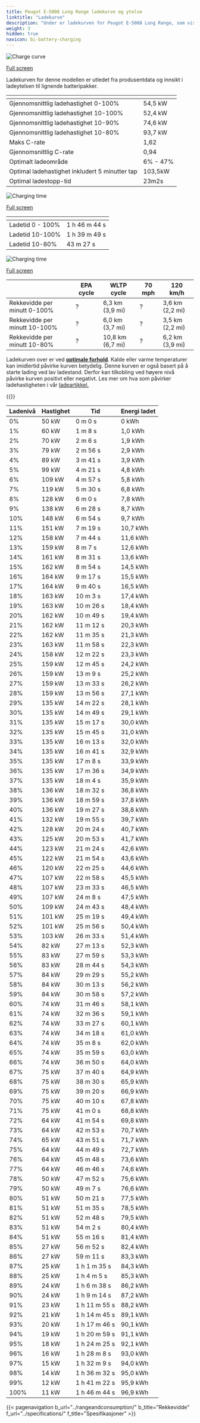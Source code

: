 ```yaml
---
title: Peugot E-5008 Long Range ladekurve og ytelse
linktitle: "Ladekurve"
description: "Under er ladekurven for Peugot E-5008 Long Range, som viser ladehastigheten ved ulike batterinivåer. I tillegg gir grafer for rekkevidde og tid omfattende detaljer om ladeytelsen."
weight: 3
hidden: true
navicon: bi-battery-charging
---
```

<!-- markdownlint-disable MD033 -->
<!-- markdownlint-disable MD010 -->
<img src="/images/models/peugot/5008/e-5008_long_range/chargingcurve.svg" alt="Charge curve" class="img-fluid">

[Full screen](/images/models/peugot/5008/e-5008_long_range/chargingcurve.svg)


<div class="alert alert-primary" role="alert">
Ladekurven for denne modellen er utledet fra produsentdata og innsikt i ladeytelsen til lignende batteripakker.
</div>
<div class="table-responsive">
<table class="table table-striped border">
	<thead>
		<tr>
			<th>
			</th>
			<th>
			</th>
		</tr>
	</thead>
	<tbody>
		<tr>
			<td>
				Gjennomsnittlig ladehastighet 0-100%
			</td>
			<td>
				54,5 kW
			</td>
		</tr>
		<tr>
			<td>
				Gjennomsnittlig ladehastighet 10-100%
			</td>
			<td>
				52,4 kW
			</td>
		</tr>
		<tr>
			<td>
				Gjennomsnittlig ladehastighet 10-90%
			</td>
			<td>
				74,6 kW
			</td>
		</tr>
		<tr>
			<td>
				Gjennomsnittlig ladehastighet 10-80%
			</td>
			<td>
				93,7 kW
			</td>
		</tr>
		<tr>
			<td>
				Maks C-rate
			</td>
			<td>
				1,62
			</td>
		</tr>
		<tr>
			<td>
				Gjennomsnittlig C-rate
			</td>
			<td>
				0,94
			</td>
		</tr>
		<tr>
			<td>
				Optimalt ladeområde
			</td>
			<td>
				6% - 47%
			</td>
		</tr>
		<tr>
			<td>
				Optimal ladehastighet inkludert 5 minutter tap
			</td>
			<td>
				103,5kW
			</td>
		</tr>
		<tr>
			<td>
				Optimal ladestopp-tid
			</td>
			<td>
				23m2s
			</td>
		</tr>
	</tbody>
</table>
</div>
<img src="/images/models/peugot/5008/e-5008_long_range/chargingtime.svg" alt="Charging time" class="img-fluid">

[Full screen](/images/models/peugot/5008/e-5008_long_range/chargingtime.svg)
<div class="table-responsive">
<table class="table table-striped border">
	<thead>
		<tr>
			<th>
			</th>
			<th>
			</th>
		</tr>
	</thead>
	<tbody>
		<tr>
			<td>
				Ladetid 0 - 100%
			</td>
			<td>
				1 h 46 m 44 s
			</td>
		</tr>
		<tr>
			<td>
				Ladetid 10-100%
			</td>
			<td>
				1 h 39 m 49 s
			</td>
		</tr>
		<tr>
			<td>
				Ladetid 10-80%
			</td>
			<td>
				 43 m 27 s
			</td>
		</tr>
	</tbody>
</table>
</div>
<img src="/images/models/peugot/5008/e-5008_long_range/chargerangespeed.svg" alt="Charging time" class="img-fluid">

[Full screen](/images/models/peugot/5008/e-5008_long_range/chargerangespeed.svg)
<div class="table-responsive">
<table class="table table-striped border">
	<thead>
		<tr>
			<th>
			</th>
			<th>
				EPA cycle
			</th>
			<th>
				WLTP cycle
			</th>
			<th>
				70 mph
			</th>
			<th>
				120 km/h
			</th>
		</tr>
	</thead>
	<tbody>
		<tr>
			<td>
				Rekkevidde per minutt 0-100%
			</td>
			<td>
				?
			</td>
			<td>
				6,3 km (3,9 mi)
			</td>
			<td>
				?
			</td>
			<td>
				3,6 km (2,2 mi)
			</td>
		</tr>
		<tr>
			<td>
				Rekkevidde per minutt 10-100%
			</td>
			<td>
				?
			</td>
			<td>
				6,0 km (3,7 mi)
			</td>
			<td>
				?
			</td>
			<td>
				3,5 km (2,2 mi)
			</td>
		</tr>
		<tr>
			<td>
				Rekkevidde per minutt 10-80%
			</td>
			<td>
				?
			</td>
			<td>
				10,8 km (6,7 mi)
			</td>
			<td>
				?
			</td>
			<td>
				6,2 km (3,9 mi)
			</td>
		</tr>
	</tbody>
</table>
</div>


Ladekurven over er ved **[optimale forhold](../../../../../technology/battery/charging/#temperature)**. Kalde eller varme temperaturer kan imidlertid påvirke kurven betydelig. Denne kurven er også basert på å starte lading ved lav ladestand. Derfor kan tilkobling ved høyere nivå påvirke kurven positivt eller negativt. Les mer om hva som påvirker ladehastigheten i vår [ladeartikkel.](../../../../../technology/battery/charging/)


{{<evkxdisplayaddarticle />}}
<div class="table-responsive">
<table class="table table-striped border">
	<thead>
		<tr>
			<th>
				Ladenivå
			</th>
			<th>
				Hastighet
			</th>
			<th>
				Tid
			</th>
			<th>
				Energi ladet
			</th>
		</tr>
	</thead>
	<tbody>
		<tr>
			<td>
				0%
			</td>
			<td>
				50 kW
			</td>
			<td>
				 0 m 0 s
			</td>
			<td>
				0 kWh
			</td>
		</tr>
		<tr>
			<td>
				1%
			</td>
			<td>
				60 kW
			</td>
			<td>
				 1 m 8 s
			</td>
			<td>
				1,0 kWh
			</td>
		</tr>
		<tr>
			<td>
				2%
			</td>
			<td>
				70 kW
			</td>
			<td>
				 2 m 6 s
			</td>
			<td>
				1,9 kWh
			</td>
		</tr>
		<tr>
			<td>
				3%
			</td>
			<td>
				79 kW
			</td>
			<td>
				 2 m 56 s
			</td>
			<td>
				2,9 kWh
			</td>
		</tr>
		<tr>
			<td>
				4%
			</td>
			<td>
				89 kW
			</td>
			<td>
				 3 m 41 s
			</td>
			<td>
				3,9 kWh
			</td>
		</tr>
		<tr>
			<td>
				5%
			</td>
			<td>
				99 kW
			</td>
			<td>
				 4 m 21 s
			</td>
			<td>
				4,8 kWh
			</td>
		</tr>
		<tr>
			<td>
				6%
			</td>
			<td>
				109 kW
			</td>
			<td>
				 4 m 57 s
			</td>
			<td>
				5,8 kWh
			</td>
		</tr>
		<tr>
			<td>
				7%
			</td>
			<td>
				119 kW
			</td>
			<td>
				 5 m 30 s
			</td>
			<td>
				6,8 kWh
			</td>
		</tr>
		<tr>
			<td>
				8%
			</td>
			<td>
				128 kW
			</td>
			<td>
				 6 m 0 s
			</td>
			<td>
				7,8 kWh
			</td>
		</tr>
		<tr>
			<td>
				9%
			</td>
			<td>
				138 kW
			</td>
			<td>
				 6 m 28 s
			</td>
			<td>
				8,7 kWh
			</td>
		</tr>
		<tr>
			<td>
				10%
			</td>
			<td>
				148 kW
			</td>
			<td>
				 6 m 54 s
			</td>
			<td>
				9,7 kWh
			</td>
		</tr>
		<tr>
			<td>
				11%
			</td>
			<td>
				151 kW
			</td>
			<td>
				 7 m 19 s
			</td>
			<td>
				10,7 kWh
			</td>
		</tr>
		<tr>
			<td>
				12%
			</td>
			<td>
				158 kW
			</td>
			<td>
				 7 m 44 s
			</td>
			<td>
				11,6 kWh
			</td>
		</tr>
		<tr>
			<td>
				13%
			</td>
			<td>
				159 kW
			</td>
			<td>
				 8 m 7 s
			</td>
			<td>
				12,6 kWh
			</td>
		</tr>
		<tr>
			<td>
				14%
			</td>
			<td>
				161 kW
			</td>
			<td>
				 8 m 31 s
			</td>
			<td>
				13,6 kWh
			</td>
		</tr>
		<tr>
			<td>
				15%
			</td>
			<td>
				162 kW
			</td>
			<td>
				 8 m 54 s
			</td>
			<td>
				14,5 kWh
			</td>
		</tr>
		<tr>
			<td>
				16%
			</td>
			<td>
				164 kW
			</td>
			<td>
				 9 m 17 s
			</td>
			<td>
				15,5 kWh
			</td>
		</tr>
		<tr>
			<td>
				17%
			</td>
			<td>
				164 kW
			</td>
			<td>
				 9 m 40 s
			</td>
			<td>
				16,5 kWh
			</td>
		</tr>
		<tr>
			<td>
				18%
			</td>
			<td>
				163 kW
			</td>
			<td>
				 10 m 3 s
			</td>
			<td>
				17,4 kWh
			</td>
		</tr>
		<tr>
			<td>
				19%
			</td>
			<td>
				163 kW
			</td>
			<td>
				 10 m 26 s
			</td>
			<td>
				18,4 kWh
			</td>
		</tr>
		<tr>
			<td>
				20%
			</td>
			<td>
				162 kW
			</td>
			<td>
				 10 m 49 s
			</td>
			<td>
				19,4 kWh
			</td>
		</tr>
		<tr>
			<td>
				21%
			</td>
			<td>
				162 kW
			</td>
			<td>
				 11 m 12 s
			</td>
			<td>
				20,3 kWh
			</td>
		</tr>
		<tr>
			<td>
				22%
			</td>
			<td>
				162 kW
			</td>
			<td>
				 11 m 35 s
			</td>
			<td>
				21,3 kWh
			</td>
		</tr>
		<tr>
			<td>
				23%
			</td>
			<td>
				163 kW
			</td>
			<td>
				 11 m 58 s
			</td>
			<td>
				22,3 kWh
			</td>
		</tr>
		<tr>
			<td>
				24%
			</td>
			<td>
				158 kW
			</td>
			<td>
				 12 m 22 s
			</td>
			<td>
				23,3 kWh
			</td>
		</tr>
		<tr>
			<td>
				25%
			</td>
			<td>
				159 kW
			</td>
			<td>
				 12 m 45 s
			</td>
			<td>
				24,2 kWh
			</td>
		</tr>
		<tr>
			<td>
				26%
			</td>
			<td>
				159 kW
			</td>
			<td>
				 13 m 9 s
			</td>
			<td>
				25,2 kWh
			</td>
		</tr>
		<tr>
			<td>
				27%
			</td>
			<td>
				159 kW
			</td>
			<td>
				 13 m 33 s
			</td>
			<td>
				26,2 kWh
			</td>
		</tr>
		<tr>
			<td>
				28%
			</td>
			<td>
				159 kW
			</td>
			<td>
				 13 m 56 s
			</td>
			<td>
				27,1 kWh
			</td>
		</tr>
		<tr>
			<td>
				29%
			</td>
			<td>
				135 kW
			</td>
			<td>
				 14 m 22 s
			</td>
			<td>
				28,1 kWh
			</td>
		</tr>
		<tr>
			<td>
				30%
			</td>
			<td>
				135 kW
			</td>
			<td>
				 14 m 49 s
			</td>
			<td>
				29,1 kWh
			</td>
		</tr>
		<tr>
			<td>
				31%
			</td>
			<td>
				135 kW
			</td>
			<td>
				 15 m 17 s
			</td>
			<td>
				30,0 kWh
			</td>
		</tr>
		<tr>
			<td>
				32%
			</td>
			<td>
				135 kW
			</td>
			<td>
				 15 m 45 s
			</td>
			<td>
				31,0 kWh
			</td>
		</tr>
		<tr>
			<td>
				33%
			</td>
			<td>
				135 kW
			</td>
			<td>
				 16 m 13 s
			</td>
			<td>
				32,0 kWh
			</td>
		</tr>
		<tr>
			<td>
				34%
			</td>
			<td>
				135 kW
			</td>
			<td>
				 16 m 41 s
			</td>
			<td>
				32,9 kWh
			</td>
		</tr>
		<tr>
			<td>
				35%
			</td>
			<td>
				135 kW
			</td>
			<td>
				 17 m 8 s
			</td>
			<td>
				33,9 kWh
			</td>
		</tr>
		<tr>
			<td>
				36%
			</td>
			<td>
				135 kW
			</td>
			<td>
				 17 m 36 s
			</td>
			<td>
				34,9 kWh
			</td>
		</tr>
		<tr>
			<td>
				37%
			</td>
			<td>
				135 kW
			</td>
			<td>
				 18 m 4 s
			</td>
			<td>
				35,9 kWh
			</td>
		</tr>
		<tr>
			<td>
				38%
			</td>
			<td>
				136 kW
			</td>
			<td>
				 18 m 32 s
			</td>
			<td>
				36,8 kWh
			</td>
		</tr>
		<tr>
			<td>
				39%
			</td>
			<td>
				136 kW
			</td>
			<td>
				 18 m 59 s
			</td>
			<td>
				37,8 kWh
			</td>
		</tr>
		<tr>
			<td>
				40%
			</td>
			<td>
				136 kW
			</td>
			<td>
				 19 m 27 s
			</td>
			<td>
				38,8 kWh
			</td>
		</tr>
		<tr>
			<td>
				41%
			</td>
			<td>
				132 kW
			</td>
			<td>
				 19 m 55 s
			</td>
			<td>
				39,7 kWh
			</td>
		</tr>
		<tr>
			<td>
				42%
			</td>
			<td>
				128 kW
			</td>
			<td>
				 20 m 24 s
			</td>
			<td>
				40,7 kWh
			</td>
		</tr>
		<tr>
			<td>
				43%
			</td>
			<td>
				125 kW
			</td>
			<td>
				 20 m 53 s
			</td>
			<td>
				41,7 kWh
			</td>
		</tr>
		<tr>
			<td>
				44%
			</td>
			<td>
				123 kW
			</td>
			<td>
				 21 m 24 s
			</td>
			<td>
				42,6 kWh
			</td>
		</tr>
		<tr>
			<td>
				45%
			</td>
			<td>
				122 kW
			</td>
			<td>
				 21 m 54 s
			</td>
			<td>
				43,6 kWh
			</td>
		</tr>
		<tr>
			<td>
				46%
			</td>
			<td>
				120 kW
			</td>
			<td>
				 22 m 25 s
			</td>
			<td>
				44,6 kWh
			</td>
		</tr>
		<tr>
			<td>
				47%
			</td>
			<td>
				107 kW
			</td>
			<td>
				 22 m 58 s
			</td>
			<td>
				45,5 kWh
			</td>
		</tr>
		<tr>
			<td>
				48%
			</td>
			<td>
				107 kW
			</td>
			<td>
				 23 m 33 s
			</td>
			<td>
				46,5 kWh
			</td>
		</tr>
		<tr>
			<td>
				49%
			</td>
			<td>
				107 kW
			</td>
			<td>
				 24 m 8 s
			</td>
			<td>
				47,5 kWh
			</td>
		</tr>
		<tr>
			<td>
				50%
			</td>
			<td>
				109 kW
			</td>
			<td>
				 24 m 43 s
			</td>
			<td>
				48,4 kWh
			</td>
		</tr>
		<tr>
			<td>
				51%
			</td>
			<td>
				101 kW
			</td>
			<td>
				 25 m 19 s
			</td>
			<td>
				49,4 kWh
			</td>
		</tr>
		<tr>
			<td>
				52%
			</td>
			<td>
				101 kW
			</td>
			<td>
				 25 m 56 s
			</td>
			<td>
				50,4 kWh
			</td>
		</tr>
		<tr>
			<td>
				53%
			</td>
			<td>
				103 kW
			</td>
			<td>
				 26 m 33 s
			</td>
			<td>
				51,4 kWh
			</td>
		</tr>
		<tr>
			<td>
				54%
			</td>
			<td>
				82 kW
			</td>
			<td>
				 27 m 13 s
			</td>
			<td>
				52,3 kWh
			</td>
		</tr>
		<tr>
			<td>
				55%
			</td>
			<td>
				83 kW
			</td>
			<td>
				 27 m 59 s
			</td>
			<td>
				53,3 kWh
			</td>
		</tr>
		<tr>
			<td>
				56%
			</td>
			<td>
				83 kW
			</td>
			<td>
				 28 m 44 s
			</td>
			<td>
				54,3 kWh
			</td>
		</tr>
		<tr>
			<td>
				57%
			</td>
			<td>
				84 kW
			</td>
			<td>
				 29 m 29 s
			</td>
			<td>
				55,2 kWh
			</td>
		</tr>
		<tr>
			<td>
				58%
			</td>
			<td>
				84 kW
			</td>
			<td>
				 30 m 13 s
			</td>
			<td>
				56,2 kWh
			</td>
		</tr>
		<tr>
			<td>
				59%
			</td>
			<td>
				84 kW
			</td>
			<td>
				 30 m 58 s
			</td>
			<td>
				57,2 kWh
			</td>
		</tr>
		<tr>
			<td>
				60%
			</td>
			<td>
				74 kW
			</td>
			<td>
				 31 m 46 s
			</td>
			<td>
				58,1 kWh
			</td>
		</tr>
		<tr>
			<td>
				61%
			</td>
			<td>
				74 kW
			</td>
			<td>
				 32 m 36 s
			</td>
			<td>
				59,1 kWh
			</td>
		</tr>
		<tr>
			<td>
				62%
			</td>
			<td>
				74 kW
			</td>
			<td>
				 33 m 27 s
			</td>
			<td>
				60,1 kWh
			</td>
		</tr>
		<tr>
			<td>
				63%
			</td>
			<td>
				74 kW
			</td>
			<td>
				 34 m 18 s
			</td>
			<td>
				61,0 kWh
			</td>
		</tr>
		<tr>
			<td>
				64%
			</td>
			<td>
				74 kW
			</td>
			<td>
				 35 m 8 s
			</td>
			<td>
				62,0 kWh
			</td>
		</tr>
		<tr>
			<td>
				65%
			</td>
			<td>
				74 kW
			</td>
			<td>
				 35 m 59 s
			</td>
			<td>
				63,0 kWh
			</td>
		</tr>
		<tr>
			<td>
				66%
			</td>
			<td>
				74 kW
			</td>
			<td>
				 36 m 50 s
			</td>
			<td>
				64,0 kWh
			</td>
		</tr>
		<tr>
			<td>
				67%
			</td>
			<td>
				75 kW
			</td>
			<td>
				 37 m 40 s
			</td>
			<td>
				64,9 kWh
			</td>
		</tr>
		<tr>
			<td>
				68%
			</td>
			<td>
				75 kW
			</td>
			<td>
				 38 m 30 s
			</td>
			<td>
				65,9 kWh
			</td>
		</tr>
		<tr>
			<td>
				69%
			</td>
			<td>
				75 kW
			</td>
			<td>
				 39 m 20 s
			</td>
			<td>
				66,9 kWh
			</td>
		</tr>
		<tr>
			<td>
				70%
			</td>
			<td>
				75 kW
			</td>
			<td>
				 40 m 10 s
			</td>
			<td>
				67,8 kWh
			</td>
		</tr>
		<tr>
			<td>
				71%
			</td>
			<td>
				75 kW
			</td>
			<td>
				 41 m 0 s
			</td>
			<td>
				68,8 kWh
			</td>
		</tr>
		<tr>
			<td>
				72%
			</td>
			<td>
				64 kW
			</td>
			<td>
				 41 m 54 s
			</td>
			<td>
				69,8 kWh
			</td>
		</tr>
		<tr>
			<td>
				73%
			</td>
			<td>
				64 kW
			</td>
			<td>
				 42 m 53 s
			</td>
			<td>
				70,7 kWh
			</td>
		</tr>
		<tr>
			<td>
				74%
			</td>
			<td>
				65 kW
			</td>
			<td>
				 43 m 51 s
			</td>
			<td>
				71,7 kWh
			</td>
		</tr>
		<tr>
			<td>
				75%
			</td>
			<td>
				64 kW
			</td>
			<td>
				 44 m 49 s
			</td>
			<td>
				72,7 kWh
			</td>
		</tr>
		<tr>
			<td>
				76%
			</td>
			<td>
				64 kW
			</td>
			<td>
				 45 m 48 s
			</td>
			<td>
				73,6 kWh
			</td>
		</tr>
		<tr>
			<td>
				77%
			</td>
			<td>
				64 kW
			</td>
			<td>
				 46 m 46 s
			</td>
			<td>
				74,6 kWh
			</td>
		</tr>
		<tr>
			<td>
				78%
			</td>
			<td>
				50 kW
			</td>
			<td>
				 47 m 52 s
			</td>
			<td>
				75,6 kWh
			</td>
		</tr>
		<tr>
			<td>
				79%
			</td>
			<td>
				50 kW
			</td>
			<td>
				 49 m 7 s
			</td>
			<td>
				76,6 kWh
			</td>
		</tr>
		<tr>
			<td>
				80%
			</td>
			<td>
				51 kW
			</td>
			<td>
				 50 m 21 s
			</td>
			<td>
				77,5 kWh
			</td>
		</tr>
		<tr>
			<td>
				81%
			</td>
			<td>
				51 kW
			</td>
			<td>
				 51 m 35 s
			</td>
			<td>
				78,5 kWh
			</td>
		</tr>
		<tr>
			<td>
				82%
			</td>
			<td>
				51 kW
			</td>
			<td>
				 52 m 48 s
			</td>
			<td>
				79,5 kWh
			</td>
		</tr>
		<tr>
			<td>
				83%
			</td>
			<td>
				51 kW
			</td>
			<td>
				 54 m 2 s
			</td>
			<td>
				80,4 kWh
			</td>
		</tr>
		<tr>
			<td>
				84%
			</td>
			<td>
				51 kW
			</td>
			<td>
				 55 m 16 s
			</td>
			<td>
				81,4 kWh
			</td>
		</tr>
		<tr>
			<td>
				85%
			</td>
			<td>
				27 kW
			</td>
			<td>
				 56 m 52 s
			</td>
			<td>
				82,4 kWh
			</td>
		</tr>
		<tr>
			<td>
				86%
			</td>
			<td>
				27 kW
			</td>
			<td>
				 59 m 11 s
			</td>
			<td>
				83,3 kWh
			</td>
		</tr>
		<tr>
			<td>
				87%
			</td>
			<td>
				25 kW
			</td>
			<td>
				1 h 1 m 35 s
			</td>
			<td>
				84,3 kWh
			</td>
		</tr>
		<tr>
			<td>
				88%
			</td>
			<td>
				25 kW
			</td>
			<td>
				1 h 4 m 5 s
			</td>
			<td>
				85,3 kWh
			</td>
		</tr>
		<tr>
			<td>
				89%
			</td>
			<td>
				24 kW
			</td>
			<td>
				1 h 6 m 38 s
			</td>
			<td>
				86,2 kWh
			</td>
		</tr>
		<tr>
			<td>
				90%
			</td>
			<td>
				24 kW
			</td>
			<td>
				1 h 9 m 14 s
			</td>
			<td>
				87,2 kWh
			</td>
		</tr>
		<tr>
			<td>
				91%
			</td>
			<td>
				23 kW
			</td>
			<td>
				1 h 11 m 55 s
			</td>
			<td>
				88,2 kWh
			</td>
		</tr>
		<tr>
			<td>
				92%
			</td>
			<td>
				21 kW
			</td>
			<td>
				1 h 14 m 45 s
			</td>
			<td>
				89,1 kWh
			</td>
		</tr>
		<tr>
			<td>
				93%
			</td>
			<td>
				20 kW
			</td>
			<td>
				1 h 17 m 46 s
			</td>
			<td>
				90,1 kWh
			</td>
		</tr>
		<tr>
			<td>
				94%
			</td>
			<td>
				19 kW
			</td>
			<td>
				1 h 20 m 59 s
			</td>
			<td>
				91,1 kWh
			</td>
		</tr>
		<tr>
			<td>
				95%
			</td>
			<td>
				18 kW
			</td>
			<td>
				1 h 24 m 25 s
			</td>
			<td>
				92,1 kWh
			</td>
		</tr>
		<tr>
			<td>
				96%
			</td>
			<td>
				16 kW
			</td>
			<td>
				1 h 28 m 8 s
			</td>
			<td>
				93,0 kWh
			</td>
		</tr>
		<tr>
			<td>
				97%
			</td>
			<td>
				15 kW
			</td>
			<td>
				1 h 32 m 9 s
			</td>
			<td>
				94,0 kWh
			</td>
		</tr>
		<tr>
			<td>
				98%
			</td>
			<td>
				14 kW
			</td>
			<td>
				1 h 36 m 32 s
			</td>
			<td>
				95,0 kWh
			</td>
		</tr>
		<tr>
			<td>
				99%
			</td>
			<td>
				12 kW
			</td>
			<td>
				1 h 41 m 22 s
			</td>
			<td>
				95,9 kWh
			</td>
		</tr>
		<tr>
			<td>
				100%
			</td>
			<td>
				11 kW
			</td>
			<td>
				1 h 46 m 44 s
			</td>
			<td>
				96,9 kWh
			</td>
		</tr>
	</tbody>
</table>
</div>


{{< pagenavigation b_url="../rangeandconsumption/" b_title="Rekkevidde" f_url="../specifications/" f_title="Spesifikasjoner" >}}
